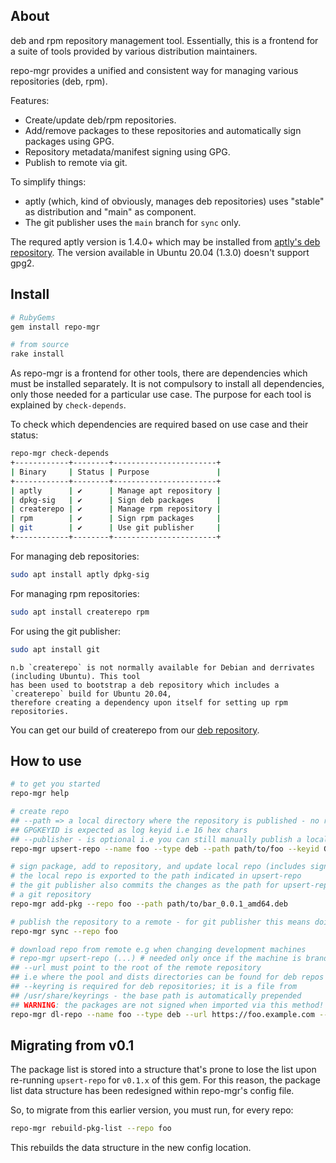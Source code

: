 ## About

deb and rpm repository management tool. Essentially, this is a frontend for a suite of tools provided by various distribution maintainers.

repo-mgr provides a unified and consistent way for managing various repositories (deb, rpm).

Features:

 * Create/update deb/rpm repositories.
 * Add/remove packages to these repositories and automatically sign packages using GPG.
 * Repository metadata/manifest signing using GPG.
 * Publish to remote via git.

To simplify things:

 * aptly (which, kind of obviously, manages deb repositories) uses "stable" as distribution and "main" as component.
 * The git publisher uses the `main` branch for `sync` only.

The requred aptly version is 1.4.0+ which may be installed from [aptly's deb repository](https://www.aptly.info/download/). The version available in Ubuntu 20.04 (1.3.0) doesn't support gpg2.

## Install

```bash
# RubyGems
gem install repo-mgr

# from source
rake install
```

As repo-mgr is a frontend for other tools, there are dependencies which must be installed separately. It is not compulsory to install all dependencies, only those needed for a particular use case. The purpose for each tool is explained by `check-depends`.

To check which dependencies are required based on use case and their status:

```bash
repo-mgr check-depends
+------------+--------+-----------------------+
| Binary     | Status | Purpose               |
+------------+--------+-----------------------+
| aptly      | ✔      | Manage apt repository |
| dpkg-sig   | ✔      | Sign deb packages     |
| createrepo | ✔      | Manage rpm repository |
| rpm        | ✔      | Sign rpm packages     |
| git        | ✔      | Use git publisher     |
+------------+--------+-----------------------+
```

For managing deb repositories:

```bash
sudo apt install aptly dpkg-sig
```

For managing rpm repositories:

```bash
sudo apt install createrepo rpm
```

For using the git publisher:

```bash
sudo apt install git
```

    n.b `createrepo` is not normally available for Debian and derrivates (including Ubuntu). This tool
    has been used to bootstrap a deb repository which includes a `createrepo` build for Ubuntu 20.04,
    therefore creating a dependency upon itself for setting up rpm repositories.

You can get our build of createrepo from our [deb repository](https://deb.staker.ltd/).

## How to use

```bash
# to get you started
repo-mgr help

# create repo
## --path => a local directory where the repository is published - no remote support at the moment
## GPGKEYID is expected as log keyid i.e 16 hex chars
## --publisher - is optional i.e you can still manually publish a local repository
repo-mgr upsert-repo --name foo --type deb --path path/to/foo --keyid GPGKEYID --publisher git

# sign package, add to repository, and update local repo (includes sign repo release manifest)
# the local repo is exported to the path indicated in upsert-repo
# the git publisher also commits the changes as the path for upsert-repo is expected to be
# a git repository
repo-mgr add-pkg --repo foo --path path/to/bar_0.0.1_amd64.deb

# publish the repository to a remote - for git publisher this means doing git push
repo-mgr sync --repo foo

# download repo from remote e.g when changing development machines
# repo-mgr upsert-repo (...) # needed only once if the machine is brand new
## --url must point to the root of the remote repository
## i.e where the pool and dists directories can be found for deb repos
## --keyring is required for deb repositories; it is a file from
## /usr/share/keyrings - the base path is automatically prepended
## WARNING: the packages are not signed when imported via this method!
repo-mgr dl-repo --name foo --type deb --url https://foo.example.com --keyring foo-keyring.gpg
```

## Migrating from v0.1

The package list is stored into a structure that's prone to lose the list upon re-running `upsert-repo` for `v0.1.x` of this gem. For this reason, the package list data structure has been redesigned within repo-mgr's config file.

So, to migrate from this earlier version, you must run, for every repo:

```bash
repo-mgr rebuild-pkg-list --repo foo
```

This rebuilds the data structure in the new config location.
